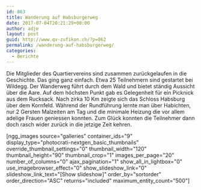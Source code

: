 ```yaml
---
id: 863
title: Wanderung auf Habsburgerweg
date: 2017-07-04T20:21:29+00:00
author: adje
layout: post
guid: http://www.qv-zufikon.ch/?p=862
permalink: /wanderung-auf-habsburgerweg/
categories:
  - Berichte
---
```

Die Mitglieder des Quartiervereins sind zusammen zurückgelaufen in die Geschichte. Das ging ganz einfach. Etwa 25 Teilnehmern sind gestartet bei Wildegg. Der Wanderweg führt durch dem Wald und bietet ständig Aussicht über die Aare. Auf dem höchsten Punkt gab es Gelegenheit für ein Picknick aus dem Rucksack. Nach zirka 10 Km zeigte sich das Schloss Habsburg über dem Kornfeld. Während der Rundführung lernte man über Habichten, nur 2 Gersten Malzeiten am Tag und die minimale Heizung die vor allem adelige Frauen geniessen konnten. Zum Glück konnten die Teilnehmer dann doch rasch wider zurück in die jetzige Zeit kehren.

[ngg\_images source="galleries" container\_ids="9" display\_type="photocrati-nextgen\_basic\_thumbnails" override\_thumbnail\_settings="0" thumbnail\_width="120" thumbnail\_height="90" thumbnail\_crop="1" images\_per\_page="20" number\_of\_columns="0" ajax\_pagination="1" show\_all\_in\_lightbox="0" use\_imagebrowser\_effect="0" show\_slideshow\_link="0" slideshow\_link\_text="[Show slideshow]" order\_by="sortorder" order\_direction="ASC" returns="included" maximum\_entity\_count="500"]
